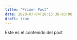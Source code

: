 ```yaml
---
title: "Primer Post"
date: 2020-07-04T16:15:38-03:00
draft: true
---
```


Este es el contenido del post